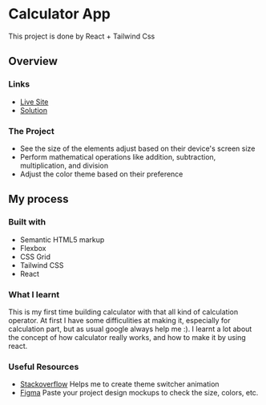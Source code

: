 # Calculator App

This project is done by React + Tailwind Css

## Overview

### Links
- [Live Site](https://venerable-nasturtium-666254.netlify.app)
- [Solution](https://github.com/Elio1995/calculator-app)

### The Project
- See the size of the elements adjust based on their device's screen size
- Perform mathematical operations like addition, subtraction, multiplication, and division
- Adjust the color theme based on their preference

## My process

### Built with
- Semantic HTML5 markup
- Flexbox
- CSS Grid
- Tailwind CSS
- React

### What I learnt
This is my first time building calculator with that all kind of calculation operator. At first I have some difficulities at making it, especially for calculation part, but as usual google always help me :). I learnt a lot about the concept of how calculator really works, and how to make it by using react.

### Useful Resources
- [Stackoverflow](https://stackoverflow.com/) Helps me to create theme switcher animation
- [Figma](https://www.figma.com/) Paste your project design mockups to check the size, colors, etc.

